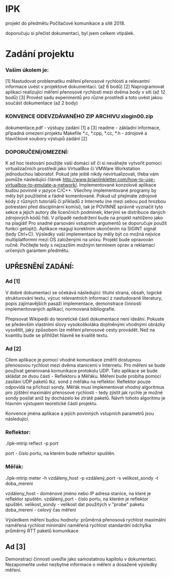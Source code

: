 # IPK
projekt do předmětu Počítačové komunikace a sítě 2018.

doporučuju si přečíst dokumentaci, byl jsem celkem vtipálek.

# Zadání projektu

### Vašim úkolem je:
[1] Nastudovat problematiku měření přenosové rychlosti a relevantní informace uvést v projektové dokumentaci. (až 6 bodů)
[2] Naprogramovat aplikaci realizující měření přenosové rychlosti mezi dvěma body v síti (až 12 bodů)
[3] Provést sadu experimentů pro různé prostředí a toto uvést jakou součást dokumentace (až 2 body)

### KONVENCE ODEVZDÁVANÉHO ZIP ARCHIVU xlogin00.zip
dokumentace.pdf - výstupy zadání [1] a [3]
readme - základní informace, případná omezení projektu
Makefile
*.c, *.cpp, *.cc, *.h - zdrojové a hlavičkové soubory výstupů zadání [2]

### DOPORUČENÍ/OMEZENÍ:

K ad hoc testování použijte vaši domácí síť či si neváhejte vytvořit pomocí virtualizačních prostředí jako VirtualBox či VMWare Workstation jednoduchou laboratoř. Pokud jste ještě nikdy nevirtualizovali, třeba vám pomůže následující článek http://www.brianlinkletter.com/how-to-use-virtualbox-to-emulate-a-network/.
Implementované konzolové aplikace budou povinně v jazyce C/C++.
Všechny implementované programy by měly být použitelné a řádně komentované. Pokud už přejímáte zdrojové kódy z různých tutoriálů či příkladů z Internetu (ne mezi sebou pod hrozbou potrestání před disciplinární komisí), tak je POVINNÉ správně vyznačit tyto sekce a jejich autory dle licenčních podmínek, kterými se distribuce daných zdrojových kódů řídí. V případě nedodržení bude na projekt nahlíženo jako na plagiát!
Pro snadné parsování vstupních argumentů se doporučuje použít funkci getopt().
Aplikace reagují korektním ukončením na SIGINT signál (tedy Ctrl+C).
Výsledky vaší implementace by měly být co možná nejvíce multiplatformní mezi OS založenými na unixu.
Projekt bude opravován ručně. Počítejte tedy s nejzazším možným termínem oprav a reklamací určených garantem předmětu.

## UPŘESNĚNÍ ZADÁNÍ:

### Ad [1]

V dobré dokumentaci se očekává následující: titulní strana, obsah, logické strukturování textu, výcuc relevantních informací z nastudované literatury, popis zajímavějších pasáží implementace, demonstrace činnosti implementovaných aplikací, normovaná bibliografie.

Přepisovat Wikipedii do teoretické části dokumentace není ideální. Pokuste se především vlastními slovy vysokoškoláka doplněnými vhodnými obrázky vysvětlit, jaký způsobem lze měření přenosové cesty provádět. Než na kvantitu bude se přihlížet hlavně ke kvalitě textu.

### Ad [2]

Cílem aplikace je pomocí vhodné komunikace změřit dostupnou přenosovou rychlost mezi dvěma stanicemi v Internetu. Pro měření se bude používat generovaná komunikace protokolu UDP. Tato aplikace se bude skládat ze dvou částí - Reflektoru a Měřáku. Měření bude probíha pomocí zasílání UDP paketů tkz. sond z měřáku na reflektor. Reflektor pouze odpovídá na příchozí sondy. Měřák musí implementovat vhodný algoritmus pro zjištění maximální přenosové rychlosti - tedy zjistit jak rychle je možné sondy posílat aniž by docházelo ke ztrátě paketů. Návrh tohoto algoritmu je hlavním výstupem teoretické části projektu. 

Konvence jména aplikace a jejích povinných vstupních parametrů jsou následující. 

### Reflektor:

./ipk-mtrip reflect -p port 

port - číslo portu, na kterém bude reflektor spuštěn.

### Měřák:

./ipk-mtrip meter -h vzdáleny_host -p vzdálený_port -s velikost_sondy -t doba_mereni

vzdáleny_host - doménové jméno nebo IP adresa stanice, na které je reflektor spuštěn.
vzdálený_port - číslo portu, na kterém je reflektor spuštěn.
velikost_sondy - velikost dat použitých v "probe" paketu
doba_mereni - celový čas měření 

Výsledkem měření budou hodnoty:
průměrná přenosová rychlost
maximální naměřená rychlost
minimální naměřená rychlost 
standardní odchylka 
průměrný RTT paketů komunikace

## Ad [3]

Demonstraci činnosti uveďte jako samostatnou kapitolu v dokumentaci. Nezapomeňte uvést nezbytné informace o měření a dosažené výsledky měření.
